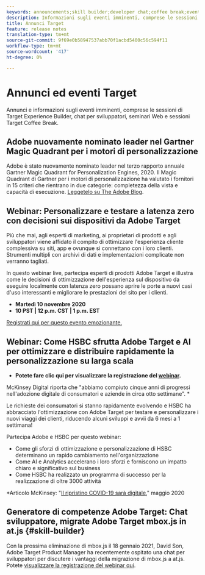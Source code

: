 ```yaml
---
keywords: announcements;skill builder;developer chat;coffee break;events
description: Informazioni sugli eventi imminenti, comprese le sessioni di Target Experience Builder, chat per sviluppatori, seminari Web e sessioni Target Coffee Break.
title: Annunci Target
feature: release notes
translation-type: tm+mt
source-git-commit: 9f69e0b58947537abb70f1acbd5400c56c594f11
workflow-type: tm+mt
source-wordcount: '417'
ht-degree: 0%

---
```



# Annunci ed eventi Target

Annunci e informazioni sugli eventi imminenti, comprese le sessioni di Target Experience Builder, chat per sviluppatori, seminari Web e sessioni Target Coffee Break.

##  Adobe nuovamente nominato leader nel Gartner Magic Quadrant per i motori di personalizzazione

 Adobe è stato nuovamente nominato leader nel terzo rapporto annuale Gartner Magic Quadrant for Personalization Engines, 2020. Il Magic Quadrant di Gartner per i motori di personalizzazione ha valutato i fornitori in 15 criteri che rientrano in due categorie: completezza della vista e capacità di esecuzione. [Leggetelo su The  Adobe Blog](https://theblog.adobe.com/adobe-again-named-leader-in-gartner-magic-quadrant-for-personalization-engines/).

## Webinar: Personalizzare e testare a latenza zero con decisioni sui dispositivi da  Adobe Target

Più che mai, agli esperti di marketing, ai proprietari di prodotti e agli sviluppatori viene affidato il compito di ottimizzare l&#39;esperienza cliente complessiva su siti, app e ovunque si connettano con i loro clienti. Strumenti multipli con archivi di dati e implementazioni complicate non verranno tagliati.

In questo webinar live, partecipa  esperti di prodotti Adobe Target e illustra come le decisioni di ottimizzazione dell&#39;esperienza sul dispositivo da eseguire localmente con latenza zero possano aprire le porte a nuovi casi d&#39;uso interessanti e migliorare le prestazioni del sito per i clienti.

* **Martedì 10 novembre 2020**
* **10 PST | 12 p.m. CST | 1 p.m. EST**

[Registrati qui per questo evento emozionante.](https://www.adobeeventsonline.com/Target/2020/OnDeviceDecisions/invite.html)

## Webinar: Come HSBC sfrutta  Adobe Target e AI per ottimizzare e distribuire rapidamente la personalizzazione su larga scala

* **Potete fare clic qui per visualizzare la registrazione del [webinar](https://seminars.adobeconnect.com/ps4ozlg7qfdy/?proto=true).**

McKinsey Digital riporta che &quot;abbiamo compiuto cinque anni di progressi nell&#39;adozione digitale di consumatori e aziende in circa otto settimane&quot;. *

Le richieste dei consumatori si stanno rapidamente evolvendo e HSBC ha abbracciato l&#39;ottimizzazione con  Adobe Target per testare e personalizzare i nuovi viaggi dei clienti, riducendo alcuni sviluppi e avvii da 6 mesi a 1 settimana!

Partecipa  Adobe e HSBC per questo webinar:

* Come gli sforzi di ottimizzazione e personalizzazione di HSBC determinano un rapido cambiamento nell&#39;organizzazione
* Come AI e Analytics accelerano i loro sforzi e forniscono un impatto chiaro e significativo sul business
* Come HSBC ha realizzato un programma di successo per la realizzazione di oltre 3000 attività

*Articolo McKinsey: &quot;[Il ripristino COVID-19 sarà digitale](https://www.mckinsey.com/business-functions/mckinsey-digital/our-insights/the-covid-19-recovery-will-be-digital-a-plan-for-the-first-90-days#),&quot; maggio 2020

##  Generatore di competenze Adobe Target: Chat sviluppatore, migrate  Adobe Target mbox.js in at.js {#skill-builder}

Con la prossima eliminazione di mbox.js il 18 gennaio 2021, David Son,  Adobe Target Product Manager ha recentemente ospitato una chat per sviluppatori per discutere i vantaggi della migrazione di mbox.js a at.js. Potete [visualizzare la registrazione del webinar qui](https://seminars.adobeconnect.com/ptdo6mfo6qn6/?proto=true).